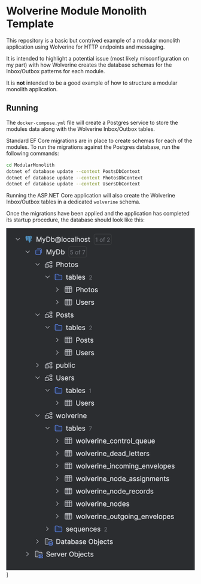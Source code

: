 # Wolverine Module Monolith Template

This repository is a basic but contrived example of a
modular monolith application using Wolverine for HTTP
endpoints and messaging. 

It is intended to highlight a potential issue (most likely
misconfiguration on my part) with how Wolverine creates
the database schemas for the Inbox/Outbox patterns for
each module.

It is **not** intended to be a good example of how to
structure a modular monolith application.

## Running

The `docker-compose.yml` file will create a Postgres
service to store the modules data along with the Wolverine
Inbox/Outbox tables.

Standard EF Core migrations are in place to create schemas
for each of the modules. To run the migrations against 
the Postgres database, run the following commands:

```bash
cd ModularMonolith
dotnet ef database update --context PostsDbContext
dotnet ef database update --context PhotosDbContext
dotnet ef database update --context UsersDbContext
```

Running the ASP.NET Core application will also create
the Wolverine Inbox/Outbox tables in a dedicated `wolverine`
schema.

Once the migrations have been applied and the application has
completed its startup procedure, the database should look
like this:

![Database Schema](docs/images/Database.png)]